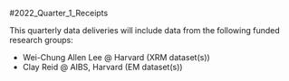#2022_Quarter_1_Receipts

This quarterly data deliveries will include data from the following funded research groups:
- Wei-Chung Allen Lee @ Harvard (XRM dataset(s))
- Clay Reid @ AIBS, Harvard (EM dataset(s))
